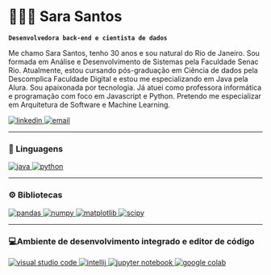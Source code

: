 # 👩🏻‍💻 Sara Santos

**`Desenvolvedora back-end e cientista de dados`**

Me chamo Sara Santos, tenho 30 anos e sou natural do Rio de Janeiro. Sou formada em Análise e Desenvolvimento de Sistemas pela Faculdade Senac Rio. Atualmente, estou cursando pós-graduação em Ciência de dados pela Descomplica Faculdade Digital e estou me especializando em Java pela Alura. Sou apaixonada por tecnologia. Já atuei como professora informática e programação com foco em Javascript e Python. Pretendo me especializar em Arquitetura de Software e Machine Learning.

<p align="left">
    <a href="https://www.linkedin.com/in/saramcsantos/">
        <img 
            alt="linkedin" 
            title="Networking" 
            src="https://img.shields.io/badge/linkedin-%230077B5.svg?style=for-the-badge&logo=linkedin&logoColor=white"
        />
    </a>
    <a href="contatosarams@gmail.com">
        <img 
            alt="email" 
            title="email para contato" 
            src="https://img.shields.io/badge/Gmail-D14836?style=for-the-badge&logo=gmail&logoColor=white"
        />
    </a>
</p>

---

### 🤖 Linguagens

<p align="left">
    <a href="https://docs.oracle.com/en/java/">
        <img 
            alt="java" 
            title="java" 
            src="https://img.shields.io/badge/java-%23ED8B00.svg?style=for-the-badge&logo=openjdk&logoColor=white"
        />
    </a>
    <a href="https://www.python.org/doc/">
        <img 
            alt="python" 
            title="python" 
            src="https://img.shields.io/badge/python-3670A0?style=for-the-badge&logo=python&logoColor=ffdd54"
        />
    </a>
</p>

---

### ⚙️ Bibliotecas

<p align="left">
    <a href="https://pandas.pydata.org/">
        <img 
            alt="pandas" 
            title="pandas" 
            src="https://img.shields.io/badge/pandas-%23150458.svg?style=for-the-badge&logo=pandas&logoColor=white"
        />
    </a>
     <a href="https://numpy.org/">
        <img 
            alt="numpy" 
            title="numpy" 
            src="https://img.shields.io/badge/numpy-%23013243.svg?style=for-the-badge&logo=numpy&logoColor=white"
        />
    </a>
    <a href="https://matplotlib.org/">
        <img 
            alt="matplotlib" 
            title="matplotlib" 
            src="https://img.shields.io/badge/Matplotlib-%23ffffff.svg?style=for-the-badge&logo=Matplotlib&logoColor=black"
        />
    </a>
    <a href="https://scipy.org/">
        <img 
            alt="scipy" 
            title="scipy" 
            src="https://img.shields.io/badge/SciPy-%230C55A5.svg?style=for-the-badge&logo=scipy&logoColor=%white"
        />
    </a>
</p>

---

### 💻Ambiente de desenvolvimento integrado e editor de código

<a href="https://code.visualstudio.com/">
        <img 
            alt="visual studio code" 
            title="visual studio code" 
            src="https://img.shields.io/badge/Visual%20Studio%20Code-0078d7.svg?style=for-the-badge&logo=visual-studio-code&logoColor=white"
        />
    </a>
    <a href="https://www.jetbrains.com/pt-br/idea/">
        <img 
            alt="intellij" 
            title="intellij" 
            src="https://img.shields.io/badge/IntelliJIDEA-000000.svg?style=for-the-badge&logo=intellij-idea&logoColor=white"
        />
    </a>
    <a href="https://jupyter.org/">
        <img 
            alt="jupyter notebook" 
            title="jupyter notebook" 
            src="https://img.shields.io/badge/jupyter-%23FA0F00.svg?style=for-the-badge&logo=jupyter&logoColor=white"
        />
    </a>
    <a href="https://colab.google/">
        <img 
            alt="google colab" 
            title="google colab" 
            src="https://img.shields.io/badge/Google%20Colab-%23F9A825.svg?style=for-the-badge&logo=googlecolab&logoColor=white"
        />
    </a>
<br/>
<br/>
